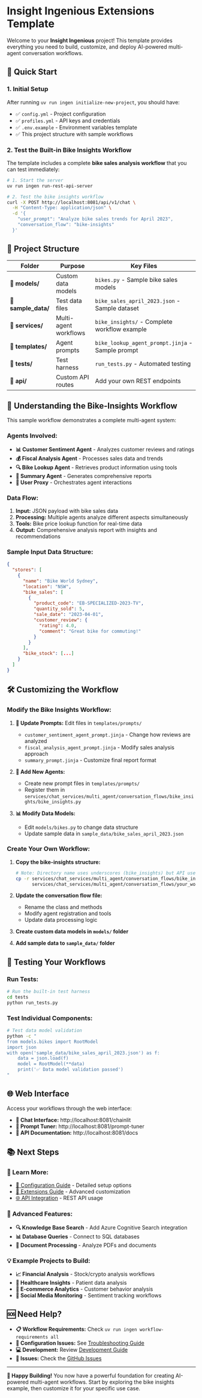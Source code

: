 # Insight Ingenious Extensions Template

Welcome to your **Insight Ingenious** project! This template provides everything you need to build, customize, and deploy AI-powered multi-agent conversation workflows.

## 🚀 **Quick Start**

### **1. Initial Setup**
After running `uv run ingen initialize-new-project`, you should have:
- ✅ `config.yml` - Project configuration
- ✅ `profiles.yml` - API keys and credentials
- ✅ `.env.example` - Environment variables template
- ✅ This project structure with sample workflows

### **2. Test the Built-in Bike Insights Workflow**

The template includes a complete **bike sales analysis workflow** that you can test immediately:

```bash
# 1. Start the server
uv run ingen run-rest-api-server

# 2. Test the bike insights workflow
curl -X POST http://localhost:8081/api/v1/chat \
  -H "Content-Type: application/json" \
  -d '{
    "user_prompt": "Analyze bike sales trends for April 2023",
    "conversation_flow": "bike-insights"
  }'
```

## 📁 **Project Structure**

| Folder | Purpose | Key Files |
|--------|---------|-----------|
| **📁 models/** | Custom data models | `bikes.py` - Sample bike sales models |
| **📁 sample_data/** | Test data files | `bike_sales_april_2023.json` - Sample dataset |
| **📁 services/** | Multi-agent workflows | `bike_insights/` - Complete workflow example |
| **📁 templates/** | Agent prompts | `bike_lookup_agent_prompt.jinja` - Sample prompt |
| **📁 tests/** | Test harness | `run_tests.py` - Automated testing |
| **📁 api/** | Custom API routes | Add your own REST endpoints |

## 🧠 **Understanding the Bike-Insights Workflow**

This sample workflow demonstrates a complete multi-agent system:

### **Agents Involved:**
- **📊 Customer Sentiment Agent** - Analyzes customer reviews and ratings
- **💰 Fiscal Analysis Agent** - Processes sales data and trends
- **🔍 Bike Lookup Agent** - Retrieves product information using tools
- **📝 Summary Agent** - Generates comprehensive reports
- **🤖 User Proxy** - Orchestrates agent interactions

### **Data Flow:**
1. **Input:** JSON payload with bike sales data
2. **Processing:** Multiple agents analyze different aspects simultaneously
3. **Tools:** Bike price lookup function for real-time data
4. **Output:** Comprehensive analysis report with insights and recommendations

### **Sample Input Data Structure:**
```json
{
  "stores": [
    {
      "name": "Bike World Sydney",
      "location": "NSW",
      "bike_sales": [
        {
          "product_code": "EB-SPECIALIZED-2023-TV",
          "quantity_sold": 5,
          "sale_date": "2023-04-01",
          "customer_review": {
            "rating": 4.0,
            "comment": "Great bike for commuting!"
          }
        }
      ],
      "bike_stock": [...]
    }
  ]
}
```

## 🛠️ **Customizing the Workflow**

### **Modify the Bike Insights Workflow:**

1. **📝 Update Prompts:** Edit files in `templates/prompts/`
   - `customer_sentiment_agent_prompt.jinja` - Change how reviews are analyzed
   - `fiscal_analysis_agent_prompt.jinja` - Modify sales analysis approach
   - `summary_prompt.jinja` - Customize final report format

2. **🔧 Add New Agents:**
   - Create new prompt files in `templates/prompts/`
   - Register them in `services/chat_services/multi_agent/conversation_flows/bike_insights/bike_insights.py`

3. **📊 Modify Data Models:**
   - Edit `models/bikes.py` to change data structure
   - Update sample data in `sample_data/bike_sales_april_2023.json`

### **Create Your Own Workflow:**

1. **Copy the bike-insights structure:**
   ```bash
   # Note: Directory name uses underscores (bike_insights) but API uses hyphens (bike-insights)
   cp -r services/chat_services/multi_agent/conversation_flows/bike_insights \
         services/chat_services/multi_agent/conversation_flows/your_workflow
   ```

2. **Update the conversation flow file:**
   - Rename the class and methods
   - Modify agent registration and tools
   - Update data processing logic

3. **Create custom data models in `models/` folder**

4. **Add sample data to `sample_data/` folder**

## 🧪 **Testing Your Workflows**

### **Run Tests:**
```bash
# Run the built-in test harness
cd tests
python run_tests.py
```

### **Test Individual Components:**
```bash
# Test data model validation
python -c "
from models.bikes import RootModel
import json
with open('sample_data/bike_sales_april_2023.json') as f:
    data = json.load(f)
    model = RootModel(**data)
    print('✅ Data model validation passed')
"
```

## 🌐 **Web Interface**

Access your workflows through the web interface:

- **💬 Chat Interface:** http://localhost:8081/chainlit
- **🔧 Prompt Tuner:** http://localhost:8081/prompt-tuner
- **📖 API Documentation:** http://localhost:8081/docs

## 📚 **Next Steps**

### **🎯 Learn More:**
- [📖 Configuration Guide](../docs/configuration/README.md) - Detailed setup options
- [🔌 Extensions Guide](../docs/extensions/README.md) - Advanced customization
- [🌐 API Integration](../docs/guides/api-integration.md) - REST API usage

### **🚀 Advanced Features:**
- **🔍 Knowledge Base Search** - Add Azure Cognitive Search integration
- **📊 Database Queries** - Connect to SQL databases
- **📄 Document Processing** - Analyze PDFs and documents

### **💡 Example Projects to Build:**
- **📈 Financial Analysis** - Stock/crypto analysis workflows
- **🏥 Healthcare Insights** - Patient data analysis
- **🛒 E-commerce Analytics** - Customer behavior analysis
- **📱 Social Media Monitoring** - Sentiment tracking workflows

## 🆘 **Need Help?**

- **📋 Workflow Requirements:** Check `uv run ingen workflow-requirements all`
- **🔧 Configuration Issues:** See [Troubleshooting Guide](../docs/getting-started/troubleshooting.md)
- **💻 Development:** Review [Development Guide](../docs/development/README.md)
- **🐛 Issues:** Check the [GitHub Issues](https://github.com/Insight-Services-APAC/Insight_Ingenious/issues)

---

**🎉 Happy Building!** You now have a powerful foundation for creating AI-powered multi-agent workflows. Start by exploring the bike insights example, then customize it for your specific use case.
